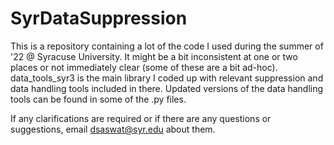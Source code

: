 # SyrDataSuppression
This is a repository containing a lot of the code I used during the summer of '22 @ Syracuse University. It might be a bit inconsistent at one or two places or not immediately clear (some of these are a bit ad-hoc). data_tools_syr3 is the main library I coded up with relevant suppression and data handling tools included in there. Updated versions of the data handling tools can be found in some of the .py files.

If any clarifications are required or if there are any questions or suggestions, email dsaswat@syr.edu about them.
